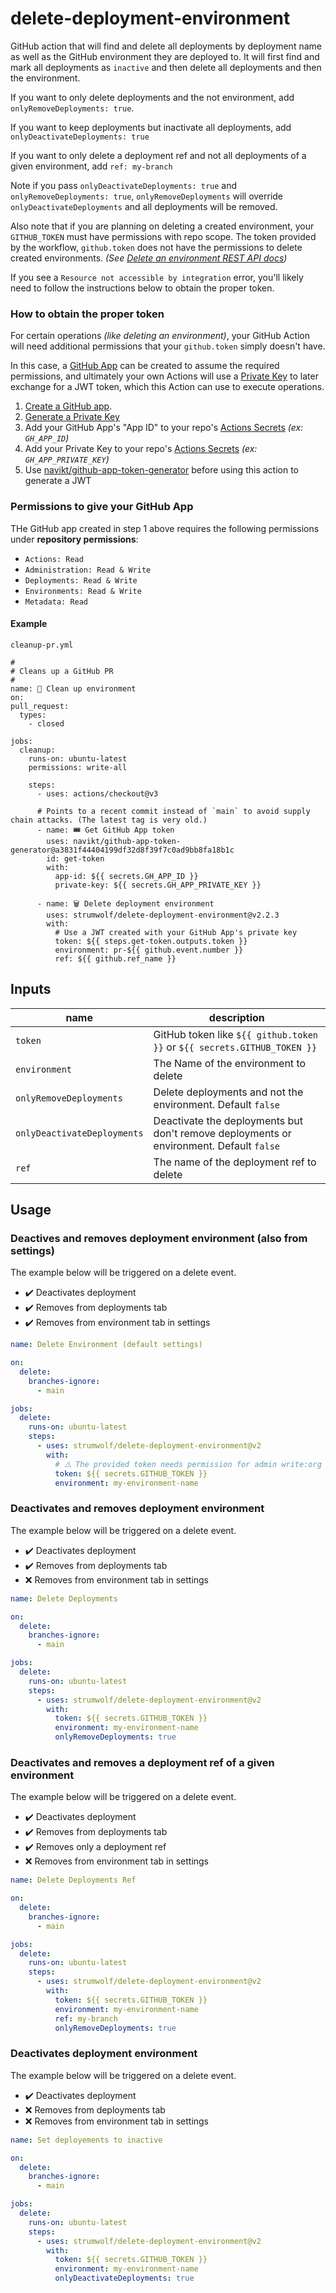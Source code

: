 # delete-deployment-environment

GitHub action that will find and delete all deployments by deployment name as well as the GitHub environment
they are deployed to.
It will first find and mark all deployments as `inactive` and then delete all deployments and then the environment.

If you want to only delete deployments and the not environment, add `onlyRemoveDeployments: true`.

If you want to keep deployments but inactivate all deployments, add `onlyDeactivateDeployments: true`

If you want to only delete a deployment ref and not all deployments of a given environment, add `ref: my-branch`

Note if you pass `onlyDeactivateDeployments: true` and `onlyRemoveDeployments: true`, `onlyRemoveDeployments` will override
`onlyDeactivateDeployments` and all deployments will be removed.

Also note that if you are planning on deleting a created environment, your `GITHUB_TOKEN` must have permissions with repo scope. The token provided by the workflow, `github.token` does not have the permissions to delete created environments. _(See [Delete an environment REST API docs](https://docs.github.com/en/rest/reference/repos#delete-an-environment))_

If you see a `Resource not accessible by integration` error, you'll likely need to follow the instructions below to obtain the proper token.

### How to obtain the proper token

For certain operations _(like deleting an environment)_, your GitHub Action will need additional permissions that your `github.token` simply doesn't have.

In this case, a [GitHub App](https://docs.github.com/en/developers/apps/getting-started-with-apps/about-apps) can be created to assume the required permissions, and ultimately your own Actions will use a [Private Key](https://docs.github.com/en/developers/apps/building-github-apps/authenticating-with-github-apps#generating-a-private-key) to later exchange for a JWT token, which this Action can use to execute operations.

1. [Create a GitHub app](https://docs.github.com/en/developers/apps/building-github-apps/creating-a-github-app).
2. [Generate a Private Key](https://docs.github.com/en/developers/apps/building-github-apps/authenticating-with-github-apps#generating-a-private-key)
3. Add your GitHub App's "App ID" to your repo's [Actions Secrets](https://docs.github.com/en/actions/security-guides/encrypted-secrets) _(ex: `GH_APP_ID`)_
4. Add your Private Key to your repo's [Actions Secrets](https://docs.github.com/en/actions/security-guides/encrypted-secrets) _(ex: `GH_APP_PRIVATE_KEY`)_
5. Use [navikt/github-app-token-generator](https://github.com/navikt/github-app-token-generator) before using this action to generate a JWT

### Permissions to give your GitHub App

THe GitHub app created in step 1 above requires the following permissions under **repository permissions**:

- `Actions: Read`
- `Administration: Read & Write`
- `Deployments: Read & Write`
- `Environments: Read & Write`
- `Metadata: Read`

#### Example

`cleanup-pr.yml`

```
#
# Cleans up a GitHub PR
#
name: 🧼 Clean up environment
on:
pull_request:
  types:
    - closed

jobs:
  cleanup:
    runs-on: ubuntu-latest
    permissions: write-all

    steps:
      - uses: actions/checkout@v3

      # Points to a recent commit instead of `main` to avoid supply chain attacks. (The latest tag is very old.)
      - name: 🎟 Get GitHub App token
        uses: navikt/github-app-token-generator@a3831f44404199df32d8f39f7c0ad9bb8fa18b1c
        id: get-token
        with:
          app-id: ${{ secrets.GH_APP_ID }}
          private-key: ${{ secrets.GH_APP_PRIVATE_KEY }}

      - name: 🗑 Delete deployment environment
        uses: strumwolf/delete-deployment-environment@v2.2.3
        with:
          # Use a JWT created with your GitHub App's private key
          token: ${{ steps.get-token.outputs.token }}
          environment: pr-${{ github.event.number }}
          ref: ${{ github.ref_name }}

```

## Inputs

| name                        | description                                                                             |
| --------------------------- | --------------------------------------------------------------------------------------- |
| `token`                     | GitHub token like `${{ github.token }}` or `${{ secrets.GITHUB_TOKEN }}`                |
| `environment`               | The Name of the environment to delete                                                   |
| `onlyRemoveDeployments`     | Delete deployments and not the environment. Default `false`                             |
| `onlyDeactivateDeployments` | Deactivate the deployments but don't remove deployments or environment. Default `false` |
| `ref`                       | The name of the deployment ref to delete                                                |

## Usage

### Deactives and removes deployment environment (also from settings)

The example below will be triggered on a delete event.

- ✔️ Deactivates deployment
- ✔️ Removes from deployments tab
- ✔️ Removes from environment tab in settings

```yaml
name: Delete Environment (default settings)

on:
  delete:
    branches-ignore:
      - main

jobs:
  delete:
    runs-on: ubuntu-latest
    steps:
      - uses: strumwolf/delete-deployment-environment@v2
        with:
          # ⚠️ The provided token needs permission for admin write:org
          token: ${{ secrets.GITHUB_TOKEN }}
          environment: my-environment-name
```

### Deactivates and removes deployment environment

The example below will be triggered on a delete event.

- ✔️ Deactivates deployment
- ✔️ Removes from deployments tab
- ❌ Removes from environment tab in settings

```yaml
name: Delete Deployments

on:
  delete:
    branches-ignore:
      - main

jobs:
  delete:
    runs-on: ubuntu-latest
    steps:
      - uses: strumwolf/delete-deployment-environment@v2
        with:
          token: ${{ secrets.GITHUB_TOKEN }}
          environment: my-environment-name
          onlyRemoveDeployments: true
```

### Deactivates and removes a deployment ref of a given environment

The example below will be triggered on a delete event.

- ✔️ Deactivates deployment
- ✔️ Removes from deployments tab
- ✔️ Removes only a deployment ref
- ❌ Removes from environment tab in settings

```yaml
name: Delete Deployments Ref

on:
  delete:
    branches-ignore:
      - main

jobs:
  delete:
    runs-on: ubuntu-latest
    steps:
      - uses: strumwolf/delete-deployment-environment@v2
        with:
          token: ${{ secrets.GITHUB_TOKEN }}
          environment: my-environment-name
          ref: my-branch
          onlyRemoveDeployments: true
```

### Deactivates deployment environment

The example below will be triggered on a delete event.

- ✔️ Deactivates deployment
- ❌ Removes from deployments tab
- ❌ Removes from environment tab in settings

```yaml
name: Set deployements to inactive

on:
  delete:
    branches-ignore:
      - main

jobs:
  delete:
    runs-on: ubuntu-latest
    steps:
      - uses: strumwolf/delete-deployment-environment@v2
        with:
          token: ${{ secrets.GITHUB_TOKEN }}
          environment: my-environment-name
          onlyDeactivateDeployments: true
```
